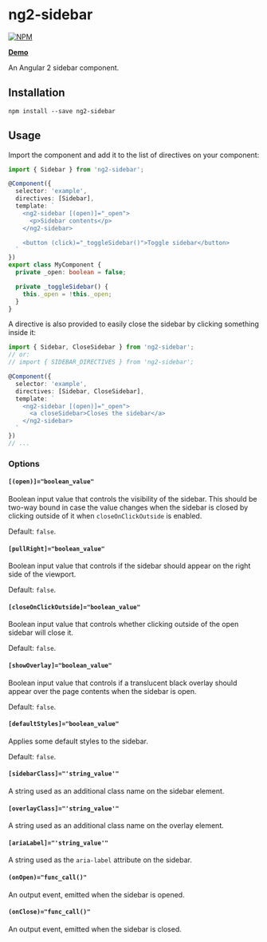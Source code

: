 # ng2-sidebar

[![NPM](https://nodei.co/npm/ng2-sidebar.png?compact=true)](https://nodei.co/npm/ng2-sidebar)

**[Demo](http://echeung.me/ng2-sidebar)**

An Angular 2 sidebar component.


## Installation

```shell
npm install --save ng2-sidebar
```


## Usage

Import the component and add it to the list of directives on your component:

```typescript
import { Sidebar } from 'ng2-sidebar';

@Component({
  selector: 'example',
  directives: [Sidebar],
  template: `
    <ng2-sidebar [(open)]="_open">
      <p>Sidebar contents</p>
    </ng2-sidebar>

    <button (click)="_toggleSidebar()">Toggle sidebar</button>
  `
})
export class MyComponent {
  private _open: boolean = false;

  private _toggleSidebar() {
    this._open = !this._open;
  }
}
```

A directive is also provided to easily close the sidebar by clicking something inside it:

```typescript
import { Sidebar, CloseSidebar } from 'ng2-sidebar';
// or:
// import { SIDEBAR_DIRECTIVES } from 'ng2-sidebar';

@Component({
  selector: 'example',
  directives: [Sidebar, CloseSidebar],
  template: `
    <ng2-sidebar [(open)]="_open">
      <a closeSidebar>Closes the sidebar</a>
    </ng2-sidebar>
  `
})
// ...
```


### Options

#### `[(open)]="boolean_value"`
Boolean input value that controls the visibility of the sidebar. This should be two-way bound in case
the value changes when the sidebar is closed by clicking outside of it when `closeOnClickOutside` is
enabled.

Default: `false`.

#### `[pullRight]="boolean_value"`
Boolean input value that controls if the sidebar should appear on the right side of the viewport.

Default: `false`.

#### `[closeOnClickOutside]="boolean_value"`
Boolean input value that controls whether clicking outside of the open sidebar will close it.

Default: `false`.

#### `[showOverlay]="boolean_value"`
Boolean input value that controls if a translucent black overlay should appear over the page
contents when the sidebar is open.

Default: `false`.

#### `[defaultStyles]="boolean_value"`
Applies some default styles to the sidebar.

Default: `false`.

#### `[sidebarClass]="'string_value'"`
A string used as an additional class name on the sidebar element.

#### `[overlayClass]="'string_value'"`
A string used as an additional class name on the overlay element.

#### `[ariaLabel]="'string_value'"`
A string used as the `aria-label` attribute on the sidebar.

#### `(onOpen)="func_call()"`
An output event, emitted when the sidebar is opened.

#### `(onClose)="func_call()"`
An output event, emitted when the sidebar is closed.
